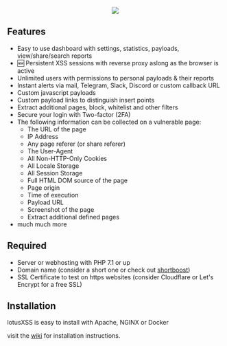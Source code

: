 <p align="center">
  <img src="https://i.ibb.co/zQzDQgP/lotus-v1-1.png"><br>
</p>

## Features
* Easy to use dashboard with settings, statistics, payloads, view/share/search reports
* :new: Persistent XSS sessions with reverse proxy aslong as the browser is active
* Unlimited users with permissions to personal payloads & their reports
* Instant alerts via mail, Telegram, Slack, Discord or custom callback URL
* Custom javascript payloads
* Custom payload links to distinguish insert points
* Extract additional pages, block, whitelist and other filters
* Secure your login with Two-factor (2FA)
* The following information can be collected on a vulnerable page:
    * The URL of the page
    * IP Address
    * Any page referer (or share referer)
    * The User-Agent
    * All Non-HTTP-Only Cookies
    * All Locale Storage
    * All Session Storage
    * Full HTML DOM source of the page
    * Page origin
    * Time of execution
    * Payload URL
    * Screenshot of the page
    * Extract additional defined pages
* much much more

## Required
* Server or webhosting with PHP 7.1 or up
* Domain name (consider a short one or check out [shortboost](https://github.com/ssl/shortboost))
* SSL Certificate to test on https websites (consider Cloudflare or Let's Encrypt for a free SSL)

## Installation
lotusXSS is easy to install with Apache, NGINX or Docker

visit the [wiki](https://github.com/ssl/ezXSS/wiki) for installation instructions.
